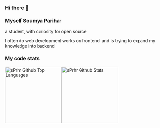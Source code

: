 ### Hi there 👋

### Myself **Soumya Parihar**
a student, with curiosity for open source

I often do web development works on frontend, and is trying to expand my knowledge into backend

### My code stats
<span>
<a href="https://github.com/sPrhr" style="display: flex">
<img height="185" src="https://github-readme-stats-redheadphone.vercel.app/api/top-langs/?username=sPrhr&layout=compact&langs_count=8&theme=github_dark&hide=SCSS,GLSL,GAP&border_color=404040" alt="sPrhr Github Top Languages" />
<img height="185" src="https://github-readme-stats-redheadphone.vercel.app/api?username=sPrhr&show_icons=true&count_private=true&theme=github_dark&border_color=404040" alt="sPrhr Github Stats" />
</a>
</span>
<!--
**sPrhr/sPrhr** is a ✨ _special_ ✨ repository because its `README.md` (this file) appears on your GitHub profile.

Here are some ideas to get you started:

- 🔭 I’m currently working on ...
- 🌱 I’m currently learning ...
- 👯 I’m looking to collaborate on ...
- 🤔 I’m looking for help with ...
- 💬 Ask me about ...
- 📫 How to reach me: ...
- 😄 Pronouns: ...
- ⚡ Fun fact: ...
-->

